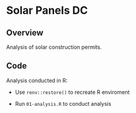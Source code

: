 Solar Panels DC
================

## Overview

Analysis of solar construction permits.

## Code

Analysis conducted in R:

-   Use `renv::restore()` to recreate R enviroment

-   Run `01-analysis.R` to conduct analysis
